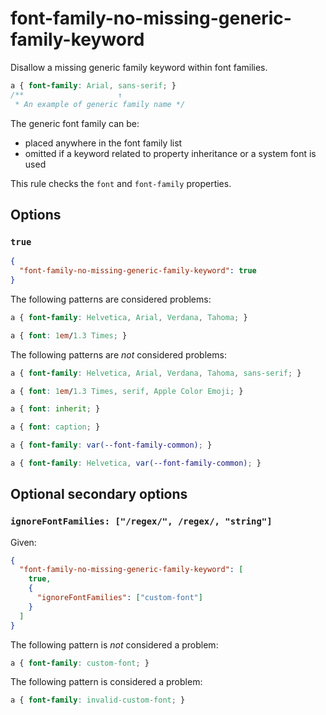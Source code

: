 # font-family-no-missing-generic-family-keyword

Disallow a missing generic family keyword within font families.

<!-- prettier-ignore -->
```css
a { font-family: Arial, sans-serif; }
/**                     ↑
 * An example of generic family name */
```

The generic font family can be:

- placed anywhere in the font family list
- omitted if a keyword related to property inheritance or a system font is used

This rule checks the `font` and `font-family` properties.

## Options

### `true`

```json
{
  "font-family-no-missing-generic-family-keyword": true
}
```

The following patterns are considered problems:

<!-- prettier-ignore -->
```css
a { font-family: Helvetica, Arial, Verdana, Tahoma; }
```

<!-- prettier-ignore -->
```css
a { font: 1em/1.3 Times; }
```

The following patterns are _not_ considered problems:

<!-- prettier-ignore -->
```css
a { font-family: Helvetica, Arial, Verdana, Tahoma, sans-serif; }
```

<!-- prettier-ignore -->
```css
a { font: 1em/1.3 Times, serif, Apple Color Emoji; }
```

<!-- prettier-ignore -->
```css
a { font: inherit; }
```

<!-- prettier-ignore -->
```css
a { font: caption; }
```

<!-- prettier-ignore -->
```css
a { font-family: var(--font-family-common); }
```

<!-- prettier-ignore -->
```css
a { font-family: Helvetica, var(--font-family-common); }
```

## Optional secondary options

### `ignoreFontFamilies: ["/regex/", /regex/, "string"]`

Given:

```json
{
  "font-family-no-missing-generic-family-keyword": [
    true,
    {
      "ignoreFontFamilies": ["custom-font"]
    }
  ]
}
```

The following pattern is _not_ considered a problem:

<!-- prettier-ignore -->
```css
a { font-family: custom-font; }
```

The following pattern is considered a problem:

<!-- prettier-ignore -->
```css
a { font-family: invalid-custom-font; }
```

